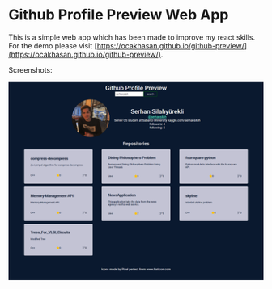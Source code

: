 # Github Profile Preview Web App

This is a simple web app which has been made to improve my react skills. For the demo please visit [https://ocakhasan.github.io/github-preview/](https://ocakhasan.github.io/github-preview/). 


Screenshots:

![Example](/screenshots/s1.png)